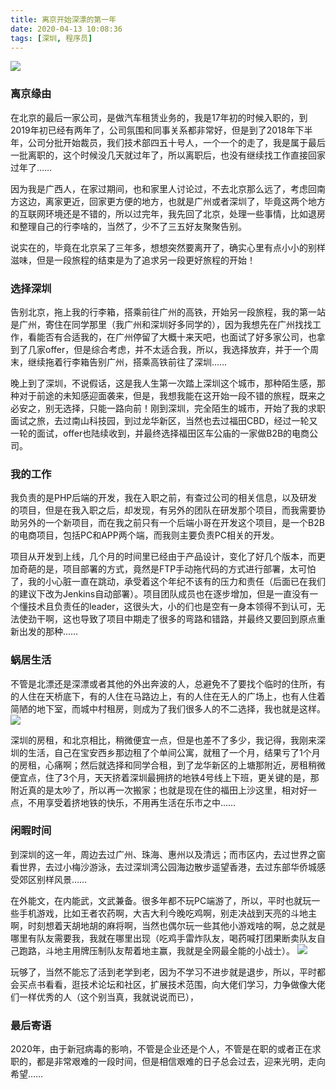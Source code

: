 ```yaml
---
title: 离京开始深漂的第一年
date: 2020-04-13 10:08:36
tags: [深圳, 程序员]
---
```


![](https://image-static.segmentfault.com/290/882/290882853-5e9423cf894a1_articlex)

### 离京缘由

在北京的最后一家公司，是做汽车租赁业务的，我是17年初的时候入职的，到2019年初已经有两年了，公司氛围和同事关系都非常好，但是到了2018年下半年，公司分批开始裁员，我们技术部四五十号人，一个一个的走了，我是属于最后一批离职的，这个时候没几天就过年了，所以离职后，也没有继续找工作直接回家过年了……


因为我是广西人，在家过期间，也和家里人讨论过，不去北京那么远了，考虑回南方这边，离家更近，回家更方便的地方，也就是广州或者深圳了，毕竟这两个地方的互联网环境还是不错的，所以过完年，我先回了北京，处理一些事情，比如退房和整理自己的行李啥的，当然了，少不了三五好友聚聚告别。


说实在的，毕竟在北京呆了三年多，想想突然要离开了，确实心里有点小小的别样滋味，但是一段旅程的结束是为了追求另一段更好旅程的开始！

<!--more-->
### 选择深圳

告别北京，拖上我的行李箱，搭乘前往广州的高铁，开始另一段旅程，我的第一站是广州，寄住在同学那里（我广州和深圳好多同学的），因为我想先在广州找找工作，看能否有合适我的，在广州停留了大概十来天吧，也面试了好多家公司，也拿到了几家offer，但是综合考虑，并不太适合我，所以，我选择放弃，并于一个周末，继续拖着行李箱告别广州，搭乘高铁前往了深圳……


晚上到了深圳，不说假话，这是我人生第一次踏上深圳这个城市，那种陌生感，那种对于前途的未知感迎面袭来，但是，我想我能在这开始一段不错的旅程，既来之必安之，别无选择，只能一路向前！刚到深圳，完全陌生的城市，开始了我的求职面试之旅，去过南山科技园，到过龙华新区，当然也去过福田CBD，经过一轮又一轮的面试，offer也陆续收到，并最终选择福田区车公庙的一家做B2B的电商公司。

### 我的工作

我负责的是PHP后端的开发，我在入职之前，有查过公司的相关信息，以及研发的项目，但是在我入职之后，却发现，有另外的团队在研发那个项目，而我需要协助另外的一个新项目，而在我之前只有一个后端小哥在开发这个项目，是一个B2B的电商项目，包括PC和APP两个端，而我则主要负责PC相关的开发。


项目从开发到上线，几个月的时间里已经由于产品设计，变化了好几个版本，而更加奇葩的是，项目部署的方式，竟然是FTP手动拖代码的方式进行部署，太可怕了，我的小心脏一直在跳动，承受着这个年纪不该有的压力和责任（后面已在我们的建议下改为Jenkins自动部署）。项目团队成员也在逐步增加，但是一直没有一个懂技术且负责任的leader，这很头大，小的们也是空有一身本领得不到认可，无法使劲干啊，这也导致了项目中期走了很多的弯路和错路，并最终又要回到原点重新出发的那种……


### 蜗居生活

不管是北漂还是深漂或者其他的外出奔波的人，总避免不了要找个临时的住所，有的人住在天桥底下，有的人住在马路边上，有的人住在无人的广场上，也有人住着简陋的地下室，而城中村租房，则成为了我们很多人的不二选择，我也就是这样。
![](https://image-static.segmentfault.com/221/379/2213796732-5e94233044687_articlex)


深圳的房租，和北京相比，稍微便宜一点，但是也差不了多少，我记得，我刚来深圳的生活，自己在宝安西乡那边租了个单间公寓，就租了一个月，结果亏了1个月的房租，心痛啊；然后就选择和同学合租，到了龙华新区的上塘那附近，房租稍微便宜点，住了3个月，天天挤着深圳最拥挤的地铁4号线上下班，更关键的是，那附近真的是太吵了，所以再一次搬家；也就是现在住的福田上沙这里，相对好一点，不用享受着挤地铁的快乐，不用再生活在乐市之中……

### 闲暇时间

到深圳的这一年，周边去过广州、珠海、惠州以及清远；而市区内，去过世界之窗看世界，去过小梅沙游泳，去过深圳湾公园海边散步遥望香港，去过东部华侨城感受郊区别样风景……


在外能文，在内能武，文武兼备。很多年都不玩PC端游了，所以，平时也就玩一些手机游戏，比如王者农药啊，大吉大利今晚吃鸡啊，别走决战到天亮的斗地主啊，时刻想着天胡地胡的麻将啊，当然也偶尔玩一些其他小游戏啥的啊，总之就是哪里有队友需要我，我就在哪里出现（吃鸡手雷炸队友，喝药喊打团果断卖队友自己跑路，斗地主用牌压制队友帮着地主赢，我就是全网最全能的小战士）。
![](https://image-static.segmentfault.com/965/621/965621036-5e9422729a8e3_articlex)


玩够了，当然不能忘了活到老学到老，因为不学习不进步就是退步，所以，平时都会买点书看看，逛技术论坛和社区，扩展技术范围，向大佬们学习，力争做像大佬们一样优秀的人（这个别当真，我就说说而已），

### 最后寄语

2020年，由于新冠病毒的影响，不管是企业还是个人，不管是在职的或者正在求职的，都是非常艰难的一段时间，但是相信艰难的日子总会过去，迎来光明，走向希望……

